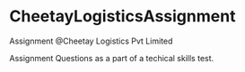 # CheetayLogisticsAssignment

Assignment @Cheetay Logistics Pvt Limited

Assignment Questions as a part of a techical skills test.
